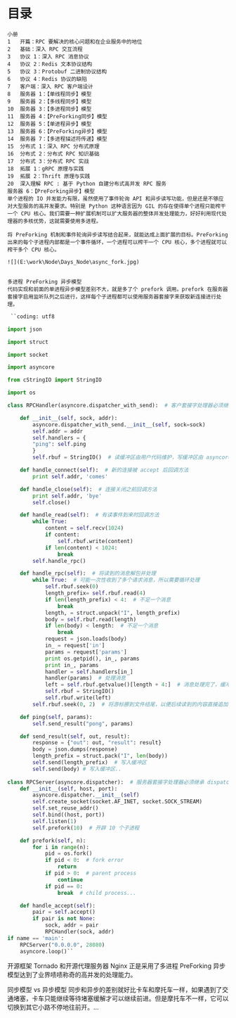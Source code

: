 # 目录
    小册
    1   开篇：RPC 要解决的核心问题和在企业服务中的地位
    2   基础：深入 RPC 交互流程
    3   协议 1：深入 RPC 消息协议
    4   协议 2：Redis 文本协议结构
    5   协议 3：Protobuf 二进制协议结构
    6   协议 4：Redis 协议的缺陷
    7   客户端：深入 RPC 客户端设计
    8   服务器 1：【单线程同步】模型
    9   服务器 2：【多线程同步】模型
    10  服务器 3：【多进程同步】模型
    11  服务器 4：【PreForking同步】模型
    12  服务器 5：【单进程异步】模型
    13  服务器 6：【PreForking异步】模型
    14  服务器 7：【多进程描述符传递】模型
    15  分布式 1：深入 RPC 分布式原理
    16  分布式 2：分布式 RPC 知识基础
    17  分布式 3：分布式 RPC 实战
    18  拓展 1：gRPC 原理与实践
    19  拓展 2：Thrift 原理与实践
    20  深入理解 RPC : 基于 Python 自建分布式高并发 RPC 服务
    服务器 6：【PreForking异步】模型
    单个进程的 IO 并发能力有限，虽然使用了事件轮询 API 和异步读写功能，但是还是不够应对大型服务的高并发要求。特别是 Python 这种语言因为 GIL 的存在使得单个进程只能榨干一个 CPU 核心。我们需要一种扩展机制可以扩大服务器的整体并发处理能力，好好利用现代处理器的多核优势，这就需要使用多进程。

    将 PreForking 机制和事件轮询异步读写结合起来，就能达成上面扩展的目标。PreForking 出来的每个子进程内部都是一个事件循环，一个进程可以榨干一个 CPU 核心，多个进程就可以榨干多个 CPU 核心。

    ![](E:\work\Node\Days_Node\async_fork.jpg)


    多进程 PreForking 异步模型
    代码实现和前面的单进程异步模型差别不大，就是多了个 prefork 调用。prefork 在服务器套接字启用监听队列之后进行，这样每个子进程都可以使用服务器套接字来获取新连接进行处理。




```python
 ``coding: utf8

import json

import struct

import socket

import asyncore

from cStringIO import StringIO

import os

class RPCHandler(asyncore.dispatcher_with_send):  # 客户套接字处理器必须继承 dispatcher_with_send

	def __init__(self, sock, addr):
    	asyncore.dispatcher_with_send.__init__(self, sock=sock)
    	self.addr = addr
    	self.handlers = {
        "ping": self.ping
    	}
    	self.rbuf = StringIO()  # 读缓冲区由用户代码维护，写缓冲区由 asyncore 内部提供

	def handle_connect(self):  # 新的连接被 accept 后回调方法
    	print self.addr, 'comes'

	def handle_close(self):  # 连接关闭之前回调方法
    	print self.addr, 'bye'
    	self.close()

	def handle_read(self):  # 有读事件到来时回调方法
    	while True:
        	content = self.recv(1024)
        	if content:
            	self.rbuf.write(content)
        	if len(content) < 1024:
            	break
    	self.handle_rpc()

	def handle_rpc(self):  # 将读到的消息解包并处理
    	while True:  # 可能一次性收到了多个请求消息，所以需要循环处理
        	self.rbuf.seek(0)
        	length_prefix= self.rbuf.read(4)
        	if len(length_prefix) < 4:  # 不足一个消息
            	break
        	length, = struct.unpack("I", length_prefix)
        	body = self.rbuf.read(length)
        	if len(body) < length:  # 不足一个消息
            	break
        	request = json.loads(body)
        	in_ = request['in']
        	params = request['params']
        	print os.getpid(), in_, params
        	print in_, params
            handler = self.handlers[in_]
            handler(params)  # 处理消息
            left = self.rbuf.getvalue()[length + 4:]  # 消息处理完了，缓冲区要截断
            self.rbuf = StringIO()
            self.rbuf.write(left)
    	self.rbuf.seek(0, 2)  # 将游标挪到文件结尾，以便后续读到的内容直接追加

    def ping(self, params):
        self.send_result("pong", params)

    def send_result(self, out, result):
        response = {"out": out, "result": result}
        body = json.dumps(response)
        length_prefix = struct.pack("I", len(body))
        self.send(length_prefix)  # 写入缓冲区
        self.send(body) # 写入缓冲区..
   
class RPCServer(asyncore.dispatcher):  # 服务器套接字处理器必须继承 dispatcher
	def __init__(self, host, port):
    	asyncore.dispatcher.__init__(self)
    	self.create_socket(socket.AF_INET, socket.SOCK_STREAM)
    	self.set_reuse_addr()
    	self.bind((host, port))
    	self.listen(1)
    	self.prefork(10)  # 开辟 10 个子进程

	def prefork(self, n):
    	for i in range(n):
        	pid = os.fork()
        	if pid < 0:  # fork error
            	return
        	if pid > 0:  # parent process
            	continue
        	if pid == 0:
            	break  # child process...

	def handle_accept(self):
    	pair = self.accept()
    	if pair is not None:
        	sock, addr = pair
        	RPCHandler(sock, addr)
if name == 'main':
	RPCServer("0.0.0.0", 28080)
	asyncore.loop()``

```




开源框架 Tornado 和开源代理服务器 Nginx 正是采用了多进程 PreForking 异步模型达到了业界啧啧称奇的高并发的处理能力。

同步模型 vs 异步模型
同步和异步的差别就好比卡车和摩托车一样，如果遇到了交通堵塞，卡车只能继续等待堵塞缓解才可以继续前进。但是摩托车不一样，它可以切换到其它小路不停地往前开。...

 